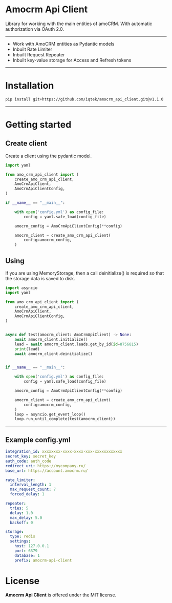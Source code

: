 # Amocrm Api Client

Library for working with the main entities of amoCRM. With automatic authorization via OAuth 2.0.

***
+ Work with AmoCRM entities as Pydantic models
+ Inbuilt Rate Limiter
+ Inbuilt Request Repeater
+ Inbuilt key-value storage for  Access and  Refresh tokens
***

# Installation
```bash
pip install git+https://github.com/iqtek/amocrm_api_client.git@v1.1.0
```
***
# Getting started

##  Create client 
Create a client using the pydantic model.
```python
import yaml

from amo_crm_api_client import (
    create_amo_crm_api_client,
    AmoCrmApiClient,
    AmoCrmApiClientConfig,
)

if __name__ == "__main__":

    with open('config.yml') as config_file:
        config = yaml.safe_load(config_file)

    amocrm_config = AmoCrmApiClientConfig(**config)

    amocrm_client = create_amo_crm_api_client(
        config=amocrm_config,
    )

```

## Using
If you are using MemoryStorage, then a call deinitialize() is required so that the storage data is saved to disk.

```python
import asyncio
import yaml

from amo_crm_api_client import (
    create_amo_crm_api_client,
    AmoCrmApiClient,
    AmoCrmApiClientConfig,
)


async def test(amocrm_client: AmoCrmApiClient) -> None:
    await amocrm_client.initialize()
    lead = await amocrm_client.leads.get_by_id(id=8756815)
    print(lead)
    await amocrm_client.deinitialize()


if __name__ == "__main__":

    with open('config.yml') as config_file:
        config = yaml.safe_load(config_file)

    amocrm_config = AmoCrmApiClientConfig(**config)

    amocrm_client = create_amo_crm_api_client(
        config=amocrm_config,
    )
    loop = asyncio.get_event_loop()
    loop.run_until_complete(test(amocrm_client))

```
***
## Example config.yml

```yaml
integration_id: xxxxxxxx-xxxx-xxxx-xxx-xxxxxxxxxxxx
secret_key: secret_key
auth_code: auth_code
redirect_uri: https://mycompany.ru/
base_url: https://account.amocrm.ru/

rate_limiter: 
  interval_length: 1 
  max_request_count: 7
  forced_delay: 1

repeater:
  tries: 5
  delay: 1.0
  max_delay: 5.0
  backoff: 0

storage:
  type: redis
  settings:
    host: 127.0.0.1
    port: 6379
    database: 1
    prefix: amocrm-api-client

```

# License

__Amocrm Api Client__  is offered under the MIT license.
